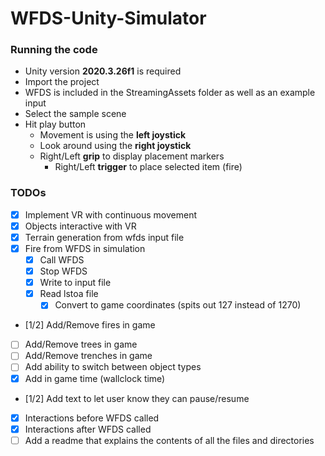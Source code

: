 # WFDS-Unity-Simulator

### Running the code
- Unity version **2020.3.26f1** is required
- Import the project
- WFDS is included in the StreamingAssets folder as well as an example input
- Select the sample scene
- Hit play button
  - Movement is using the **left joystick**
  - Look around using the **right joystick**
  - Right/Left **grip** to display placement markers
    + Right/Left **trigger** to place selected item (fire)

### TODOs
- [x] Implement VR with continuous movement
- [x] Objects interactive with VR
- [x] Terrain generation from wfds input file
- [x] Fire from WFDS in simulation
  - [x] Call WFDS
  - [x] Stop WFDS
  - [x] Write to input file
  - [x] Read lstoa file
    - [x] Convert to game coordinates (spits out 127 instead of 1270)
- [1/2] Add/Remove fires in game
- [ ] Add/Remove trees in game
- [ ] Add/Remove trenches in game
- [ ] Add ability to switch between object types
- [x] Add in game time (wallclock time)
- [1/2] Add text to let user know they can pause/resume
- [x] Interactions before WFDS called
- [x] Interactions after WFDS called
- [ ] Add a readme that explains the contents of all the files and directories
